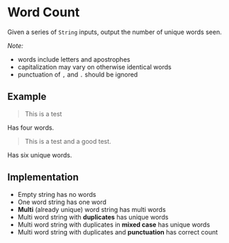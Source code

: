 # Word Count

Given a series of `String` inputs, output the number of unique words seen.

_Note:_

- words include letters and apostrophes
- capitalization may vary on otherwise identical words
- punctuation of `,` and `.` should be ignored

## Example

> This is a test

Has four words.

> This is a test and a good test.

Has six unique words.

## Implementation

- Empty string has no words
- One word string has one word
- **Multi** (already unique) word string has multi words
- Multi word string with **duplicates** has unique words
- Multi word string with duplicates in **mixed case** has unique words
- Multi word string with duplicates and **punctuation** has correct count
